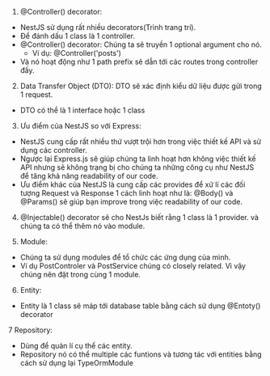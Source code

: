 1. @Controller() decorator:

- NestJS sử dụng rất nhiều decorators(Trình trang trí).
- Để đánh dấu 1 class là 1 controller.
- @Controller() decorator: Chúng ta sẽ truyền 1 optional argument cho nó.
  - Ví dụ: @Controller('posts')
- Và nó hoạt động như 1 path prefix sẽ dẫn tới các routes trong controller đấy.

2. Data Transfer Object (DTO): DTO sẽ xác định kiểu dữ liệu được gửi trong 1 request.

- DTO có thể là 1 interface hoặc 1 class

3. Ưu điểm của NestJS so với Express:

- NestJS cung cấp rất nhiều thứ vượt trội hơn trong việc thiết kế API và sử dụng các controller.
- Ngược lại Express.js sẽ giúp chúng ta linh hoạt hơn không việc thiết kế API nhưng sẽ không trạng bị cho chúng ta những
  công cụ như NestJS để tăng khả năng readability of our code.
- Ưu điểm khác của NestJS là cung cấp các provides để xử lí các đối tượng Request và Response 1 cách linh hoạt như là:
  @Body() và @Params() sẽ giúp bạn improve trong việc readability of our code.

4.  @Injectable() decorator sẽ cho NestJs biết rằng 1 class là 1 provider. và chúng ta có thể thêm nó vào module.

5.  Module:

- Chúng ta sử dụng modules để tổ chức các ứng dụng của mình.
- Ví dụ PostControler và PostService chúng có closely related. Vì vậy chúng nên đặt trong cùng 1 module.

6. Entity:

- Entity là 1 class sẽ máp tới database table bằng cách sử dụng @Entoty() decorator

7 Repository:
 - Dùng để quản lí cụ thể các entity.
 - Repository nó có thể multiple các funtions và tương tác với entities bằng cách sử dụng lại TypeOrmModule